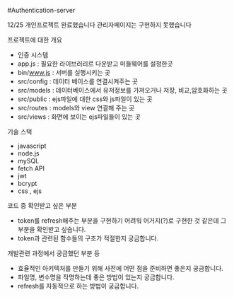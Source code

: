 #Authentication-server

12/25 개인프로젝트 완료했습니다
관리자페이지는 구현하지 못했습니다

프로젝트에 대한 개요
- 인증 시스템
- app.js : 필요한 라이브러리르 다운받고 미들웨어를 설정한곳
- bin/www.js : 서버를 실행시키는 곳
- src/config : 데이터 베이스를 연결시켜주는 곳
- src/models : 데이터베이스에서 유저정보를 가져오거나 저장, 비교,암호화하는 곳
- src/public : ejs파일에 대한 css와 js파일이 있는 곳
- src/routes : models와 view 연결해 주는 곳
- src/views : 화면에 보이는 ejs파일들이 있는 곳

기술 스택
- javascript
- node.js
- mySQL
- fetch API
- jwt
- bcrypt
- css , ejs

코드 중 확인받고 싶은 부분
- token를 refresh해주는 부분을 구현하기 어려워 어거지(?)로 구현한 것 같은데
그부분을 확인받고 싶습니다. 
- token과 관련된 함수들의 구조가 적절한지 궁금합니다.

개발관련 과정에서 궁금했던 부분 등
- 효율적인 아키텍처를 만들기 위해 사전에 어떤 점을 준비하면 좋은지 궁금합니다.
- 파일명, 변수명을 작명하는데 좋은 방법이 있는지 궁금합니다.
- refresh를 자동적으로 하는 방법이 궁금합니다.
